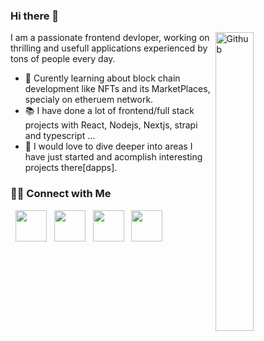 ### Hi there 👋

<img width="35%" align="right" alt="Github" src="https://user-images.githubusercontent.com/48678280/88862734-4903af80-d201-11ea-968b-9c939d88a37c.gif" />

I am a passionate frontend devloper, working on thrilling and usefull applications experienced by tons of people every day.

- 🔭 Curently learning about block chain development like NFTs and its MarketPlaces, specialy on etheruem network.
- 📚 I have done a lot of frontend/full stack projects with React, Nodejs, Nextjs, strapi and typescript ...
- 👯 I would love to dive deeper into areas I have just started and acomplish interesting projects there[dapps].


<h3> 🤝🏻 Connect with Me </h3>

<p align="left">
&nbsp; <a href="https://twitter.com/BNekfar" target="_blank" rel="noopener noreferrer"><img src="https://img.icons8.com/plasticine/100/000000/twitter.png" width="50" /></a>  
&nbsp; <a href="https://www.instagram.com/baqirnekfar/" target="_blank" rel="noopener noreferrer"><img src="https://img.icons8.com/plasticine/100/000000/instagram-new.png" width="50" /></a>  
&nbsp; <a href="https://www.linkedin.com/in/baqir-nekfar-02a1b91b6/" target="_blank" rel="noopener noreferrer"><img src="https://img.icons8.com/plasticine/100/000000/linkedin.png" width="50" /></a>
&nbsp; <a href="mailto:baqirnekfarmaqsudi@gmail.com" target="_blank" rel="noopener noreferrer"><img src="https://img.icons8.com/plasticine/100/000000/gmail.png"  width="50" /></a>
</p>

